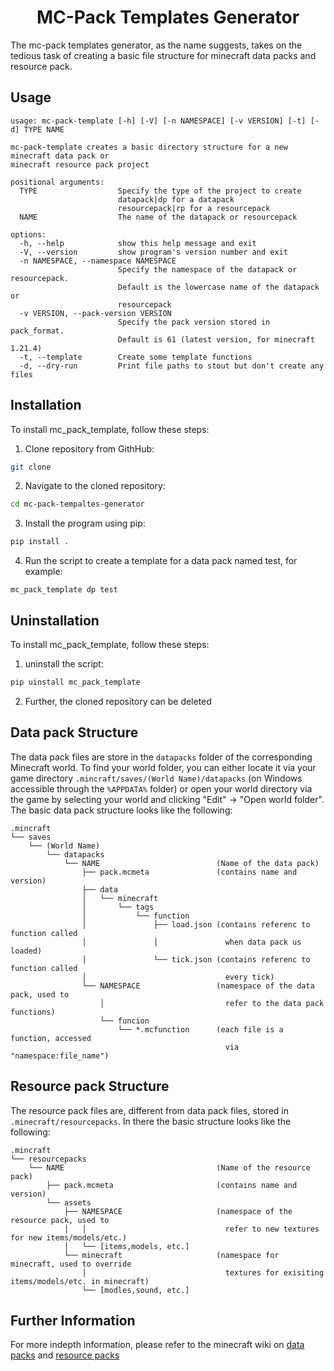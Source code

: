 <h1 align="center">MC-Pack Templates Generator</h1>

The mc-pack templates generator, as the name suggests, takes on the tedious task of creating a basic file structure
for minecraft data packs and resource pack.

## Usage

```
usage: mc-pack-template [-h] [-V] [-n NAMESPACE] [-v VERSION] [-t] [-d] TYPE NAME

mc-pack-template creates a basic directory structure for a new minecraft data pack or
minecraft resource pack project

positional arguments:
  TYPE                  Specify the type of the project to create
                        datapack|dp for a datapack
                        resourcepack|rp for a resourcepack
  NAME                  The name of the datapack or resourcepack

options:
  -h, --help            show this help message and exit
  -V, --version         show program's version number and exit
  -n NAMESPACE, --namespace NAMESPACE
                        Specify the namespace of the datapack or resourcepack.
                        Default is the lowercase name of the datapack or
                        resourcepack
  -v VERSION, --pack-version VERSION
                        Specify the pack version stored in pack_format.
                        Default is 61 (latest version, for minecraft 1.21.4)
  -t, --template        Create some template functions
  -d, --dry-run         Print file paths to stout but don't create any files
```

## Installation
To install mc_pack_template, follow these steps:
1. Clone repository from GithHub:
```bash
git clone 
```
2. Navigate to the cloned repository:
```bash
cd mc-pack-tempaltes-generator
```
3. Install the program using pip:
```bash
pip install .
```
4. Run the script to create a template for a data pack named test, for example:
```
mc_pack_template dp test
```

## Uninstallation
To install mc_pack_template, follow these steps:
1. uninstall the script:
```bash
pip uinstall mc_pack_template
```
2. Further, the cloned repository can be deleted

## Data pack Structure

The data pack files are store in the `datapacks` folder of the corresponding Minecraft world. To find your world folder,
you can either locate it via your game directory `.mincraft/saves/(World Name)/datapacks` (on Windows accessible through
the `%APPDATA%` folder) or open your world directory via the game by selecting your world and clicking "Edit" ->
"Open world folder". <br>
The basic data pack structure looks like the following:

```
.mincraft
└── saves
    └── (World Name)
        └── datapacks
            └── NAME                          (Name of the data pack)
                ├── pack.mcmeta               (contains name and version)
                ├── data
                │   └── minecraft
                │       └── tags
                │           └── function
                │               ├── load.json (contains referenc to function called 
                │               │               when data pack us loaded)
                │               └── tick.json (contains referenc to function called 
                │                               every tick)
                └── NAMESPACE                 (namespace of the data pack, used to 
                    │                           refer to the data pack functions)
                    └── funcion
                        └── *.mcfunction      (each file is a function, accessed 
                                                via "namespace:file_name")
```

## Resource pack Structure

The resource pack files are, different from data pack files, stored in `.minecraft/resourcepacks`. In there the basic 
structure looks like the following:
```
.mincraft
└── resourcepacks
    └── NAME                                  (Name of the resource pack)
        ├── pack.mcmeta                       (contains name and version)
        └── assets
            ├── NAMESPACE                     (namespace of the resource pack, used to 
            │   │                               refer to new textures for new items/models/etc.)
            │   └── [items,models, etc.]
            └── minecraft                     (namespace for minecraft, used to override 
                │                               textures for exisiting items/models/etc. in minecraft)
                └── [modles,sound, etc.]
```

## Further Information

For more indepth information, please refer to the minecraft wiki on
[data packs](https://minecraft.fandom.com/wiki/Tutorials/Creating_a_data_pack) and
[resource packs](https://minecraft.fandom.com/wiki/Resource_pack)